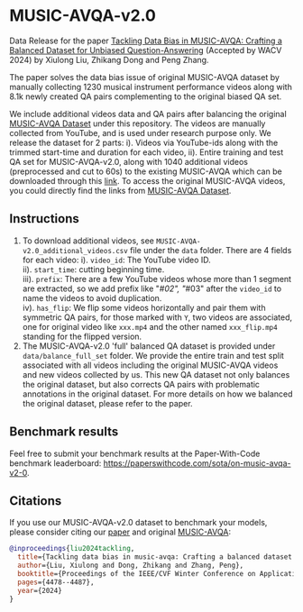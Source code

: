 # MUSIC-AVQA-v2.0
Data Release for the paper [Tackling Data Bias in MUSIC-AVQA: Crafting a Balanced Dataset for Unbiased Question-Answering](https://arxiv.org/abs/2310.06238) (Accepted by WACV 2024) by Xiulong Liu, Zhikang Dong and Peng Zhang.

The paper solves the data bias issue of original MUSIC-AVQA dataset by manually collecting 1230 musical instrument performance videos along with 8.1k newly created QA pairs complementing to the original biased QA set.

We include additional videos data and QA pairs after balancing the original [MUSIC-AVQA Dataset](https://gewu-lab.github.io/MUSIC-AVQA/) under this repository. The videos are manually collected from YouTube, and is used under research purpose only. We release the dataset for 2 parts: i). Videos via YouTube-ids along with the trimmed start-time and duration for each video, ii). Entire training and test QA set for MUSIC-AVQA-v2.0, along with 1040 additional videos (preprocessed and cut to 60s) to the existing MUSIC-AVQA which can be downloaded through this [link](https://www.dropbox.com/s/ejb36sh6gzqwdhn/collect_new_set.rar?st=8o3m8ds9&dl=0). To access the original MUSIC-AVQA videos, you could directly find the links from [MUSIC-AVQA Dataset](https://gewu-lab.github.io/MUSIC-AVQA/).

## Instructions
1. To download additional videos, see ``MUSIC-AVQA-v2.0_additional_videos.csv`` file under the ``data`` folder. There are 4 fields for each video:
i). `video_id`: The YouTube video ID. <br>
ii). `start_time`: cutting beginning time. <br>
iii). `prefix`: There are a few YouTube videos whose more than 1 segment are extracted, so we add prefix like "_#02", "_#03" after the `video_id` to name the videos to avoid duplication. <br>
iv). `has_flip`: We flip some videos horizontally and pair them with symmetric QA pairs, for those marked with `Y`, two videos are associated, one for original video like ``xxx.mp4`` and the other named ``xxx_flip.mp4`` standing for the flipped version. <br>
2. The MUSIC-AVQA-v2.0 'full' balanced QA dataset is provided under `data/balance_full_set` folder. We provide the entire train and test split associated with all videos including the original MUSIC-AVQA videos and new videos collected by us. This new QA dataset not only balances the original dataset, but also corrects QA pairs with problematic annotations in the original dataset. For more details on how we balanced the original dataset, please refer to the paper.

## Benchmark results
Feel free to submit your benchmark results at the Paper-With-Code benchmark leaderboard: https://paperswithcode.com/sota/on-music-avqa-v2-0.

## Citations
If you use our MUSIC-AVQA-v2.0 dataset to benchmark your models, please consider citing our [paper](https://arxiv.org/abs/2310.06238) and original [MUSIC-AVQA](https://openaccess.thecvf.com/content/CVPR2022/papers/Li_Learning_To_Answer_Questions_in_Dynamic_Audio-Visual_Scenarios_CVPR_2022_paper.pdf):

```bibtex
@inproceedings{liu2024tackling,
  title={Tackling data bias in music-avqa: Crafting a balanced dataset for unbiased question-answering},
  author={Liu, Xiulong and Dong, Zhikang and Zhang, Peng},
  booktitle={Proceedings of the IEEE/CVF Winter Conference on Applications of Computer Vision},
  pages={4478--4487},
  year={2024}
}
```
